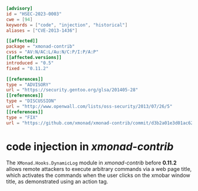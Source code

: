 ```toml
[advisory]
id = "HSEC-2023-0003"
cwe = [94]
keywords = ["code", "injection", "historical"]
aliases = ["CVE-2013-1436"]

[[affected]]
package = "xmonad-contrib"
cvss = "AV:N/AC:L/Au:N/C:P/I:P/A:P"
[[affected.versions]]
introduced = "0.5"
fixed = "0.11.2"

[[references]]
type = "ADVISORY"
url = "https://security.gentoo.org/glsa/201405-28"
[[references]]
type = "DISCUSSION"
url = "http://www.openwall.com/lists/oss-security/2013/07/26/5"
[[references]]
type = "FIX"
url = "https://github.com/xmonad/xmonad-contrib/commit/d3b2a01e3d01ac628e7a3139dd55becbfa37cf51"
```

# code injection in *xmonad-contrib*

The `XMonad.Hooks.DynamicLog` module in _xmonad-contrib_ before
**0.11.2** allows remote attackers to execute arbitrary commands via a
web page title, which activates the commands when the user clicks on
the xmobar window title, as demonstrated using an action tag.
